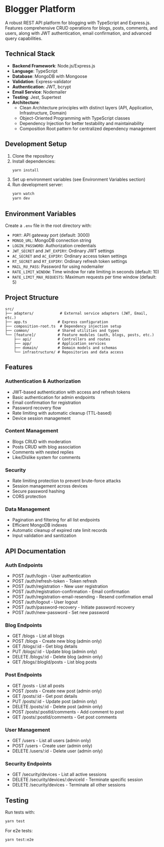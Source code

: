 # Blogger Platform

A robust REST API platform for blogging with TypeScript and Express.js. Features comprehensive CRUD operations for blogs, posts, comments, and users, along with JWT authentication, email confirmation, and advanced query capabilities.

## Technical Stack

- **Backend Framework**: Node.js/Express.js
- **Language**: TypeScript
- **Database**: MongoDB with Mongoose
- **Validation**: Express-validator
- **Authentication**: JWT, bcrypt
- **Email Service**: Nodemailer
- **Testing**: Jest, Supertest
- **Architecture**:
  - Clean Architecture principles with distinct layers (API, Application, Infrastructure, Domain)
  - Object-Oriented Programming with TypeScript classes
  - Dependency Injection for better testability and maintainability
  - Composition Root pattern for centralized dependency management

## Development Setup

1. Clone the repository
2. Install dependencies:
   ```bash
   yarn install
   ```
3. Set up environment variables (see Environment Variables section)
4. Run development server:
   ```bash
   yarn watch
   yarn dev
   ```

## Environment Variables

Create a `.env` file in the root directory with:

- `PORT`: API gateway port (default: 3000)
- `MONGO_URL`: MongoDB connection string
- `LOGIN_PASSWORD`: Authorization credentials
- `JWT_SECRET` and `JWT_EXPIRY`: Ordinary JWT settings
- `AC_SECRET` and `AC_EXPIRY`: Ordinary access token settings
- `RT_SECRET` and `RT_EXPIRY`: Ordinary refresh token settings
- `MAIL_RU_PASS`: Password for using nodemailer
- `RATE_LIMIT_WINDOW`: Time window for rate limiting in seconds (default: 10)
- `RATE_LIMIT_MAX_REQUESTS`: Maximum requests per time window (default: 5)

## Project Structure

```
src/
├── adapters/            # External service adapters (JWT, Email, etc.)
├── app.ts              # Express configuration
├── composition-root.ts  # Dependency injection setup
├── common/             # Shared utilities and types
└── [feature]/          # Feature modules (auth, blogs, posts, etc.)
    ├── api/            # Controllers and routes
    ├── app/            # Application services
    ├── domain/         # Domain models and schemas
    └── infrastructure/ # Repositories and data access
```

## Features

### Authentication & Authorization

- JWT-based authentication with access and refresh tokens
- Basic authentication for admin endpoints
- Email confirmation for registration
- Password recovery flow
- Rate limiting with automatic cleanup (TTL-based)
- Device session management

### Content Management

- Blogs CRUD with moderation
- Posts CRUD with blog association
- Comments with nested replies
- Like/Dislike system for comments

### Security

- Rate limiting protection to prevent brute-force attacks
- Session management across devices
- Secure password hashing
- CORS protection

### Data Management

- Pagination and filtering for all list endpoints
- Efficient MongoDB indexes
- Automatic cleanup of expired rate limit records
- Input validation and sanitization

## API Documentation

### Auth Endpoints

- POST /auth/login - User authentication
- POST /auth/refresh-token - Token refresh
- POST /auth/registration - New user registration
- POST /auth/registration-confirmation - Email confirmation
- POST /auth/registration-email-resending - Resend confirmation email
- POST /auth/logout - User logout
- POST /auth/password-recovery - Initiate password recovery
- POST /auth/new-password - Set new password

### Blog Endpoints

- GET /blogs - List all blogs
- POST /blogs - Create new blog (admin only)
- GET /blogs/:id - Get blog details
- PUT /blogs/:id - Update blog (admin only)
- DELETE /blogs/:id - Delete blog (admin only)
- GET /blogs/:blogId/posts - List blog posts

### Post Endpoints

- GET /posts - List all posts
- POST /posts - Create new post (admin only)
- GET /posts/:id - Get post details
- PUT /posts/:id - Update post (admin only)
- DELETE /posts/:id - Delete post (admin only)
- POST /posts/:postId/comments - Add comment to post
- GET /posts/:postId/comments - Get post comments

### User Management

- GET /users - List all users (admin only)
- POST /users - Create user (admin only)
- DELETE /users/:id - Delete user (admin only)

### Security Endpoints

- GET /security/devices - List all active sessions
- DELETE /security/devices/:deviceId - Terminate specific session
- DELETE /security/devices - Terminate all other sessions

## Testing

Run tests with:

```bash
yarn test
```

For e2e tests:

```bash
yarn test:e2e
```
